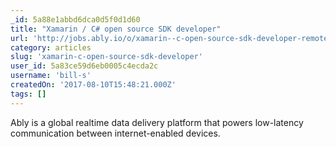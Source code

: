 ```yaml
---
_id: 5a88e1abbd6dca0d5f0d1d60
title: "Xamarin / C# open source SDK developer"
url: 'http://jobs.ably.io/o/xamarin--c-open-source-sdk-developer-remote-contract--parttime'
category: articles
slug: 'xamarin-c-open-source-sdk-developer'
user_id: 5a83ce59d6eb0005c4ecda2c
username: 'bill-s'
createdOn: '2017-08-10T15:48:21.000Z'
tags: []
---
```


Ably is a global realtime data delivery platform that powers low-latency communication between internet-enabled devices.
